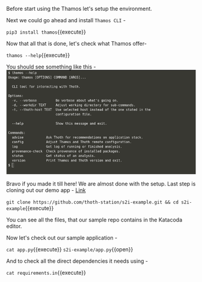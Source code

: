Before start using the Thamos let's setup the environment.

Next we could go ahead and install `Thamos CLI` -

``pip3 install thamos``{{execute}}


Now that all that is done, let's check what Thamos offer-

``thamos --help``{{execute}}

You should see something like this -<br>
![Thamos help](https://raw.githubusercontent.com/saisankargochhayat/katacoda-scenarios/master/thamos-cli/assets/thamos_help.png)

Bravo if you made it till here! We are almost done with the setup. 
Last step is cloning out our demo app - [Link](https://github.com/thoth-station/s2i-example)

``git clone https://github.com/thoth-station/s2i-example.git && cd s2i-example``{{execute}}

You can see all the files, that our sample repo contains in the Katacoda editor.

Now let's check out our sample application - 

``cat app.py``{{execute}}
``s2i-example/app.py``{{open}}

And to check all the direct dependencies it needs using - 

``cat requirements.in``{{execute}}